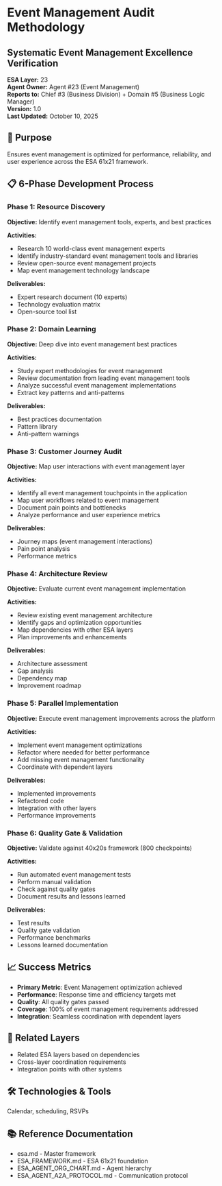 # Event Management Audit Methodology
## Systematic Event Management Excellence Verification

**ESA Layer:** 23  
**Agent Owner:** Agent #23 (Event Management)  
**Reports to:** Chief #3 (Business Division) + Domain #5 (Business Logic Manager)  
**Version:** 1.0  
**Last Updated:** October 10, 2025

## 🎯 Purpose
Ensures event management is optimized for performance, reliability, and user experience across the ESA 61x21 framework.

## 📋 6-Phase Development Process

### Phase 1: Resource Discovery
**Objective:** Identify event management tools, experts, and best practices

**Activities:**
- Research 10 world-class event management experts
- Identify industry-standard event management tools and libraries
- Review open-source event management projects
- Map event management technology landscape

**Deliverables:**
- Expert research document (10 experts)
- Technology evaluation matrix
- Open-source tool list

### Phase 2: Domain Learning
**Objective:** Deep dive into event management best practices

**Activities:**
- Study expert methodologies for event management
- Review documentation from leading event management tools
- Analyze successful event management implementations
- Extract key patterns and anti-patterns

**Deliverables:**
- Best practices documentation
- Pattern library
- Anti-pattern warnings

### Phase 3: Customer Journey Audit
**Objective:** Map user interactions with event management layer

**Activities:**
- Identify all event management touchpoints in the application
- Map user workflows related to event management
- Document pain points and bottlenecks
- Analyze performance and user experience metrics

**Deliverables:**
- Journey maps (event management interactions)
- Pain point analysis
- Performance metrics

### Phase 4: Architecture Review
**Objective:** Evaluate current event management implementation

**Activities:**
- Review existing event management architecture
- Identify gaps and optimization opportunities
- Map dependencies with other ESA layers
- Plan improvements and enhancements

**Deliverables:**
- Architecture assessment
- Gap analysis
- Dependency map
- Improvement roadmap

### Phase 5: Parallel Implementation
**Objective:** Execute event management improvements across the platform

**Activities:**
- Implement event management optimizations
- Refactor where needed for better performance
- Add missing event management functionality
- Coordinate with dependent layers

**Deliverables:**
- Implemented improvements
- Refactored code
- Integration with other layers
- Performance improvements

### Phase 6: Quality Gate & Validation
**Objective:** Validate against 40x20s framework (800 checkpoints)

**Activities:**
- Run automated event management tests
- Perform manual validation
- Check against quality gates
- Document results and lessons learned

**Deliverables:**
- Test results
- Quality gate validation
- Performance benchmarks
- Lessons learned documentation

## 📈 Success Metrics
- **Primary Metric**: Event Management optimization achieved
- **Performance**: Response time and efficiency targets met
- **Quality**: All quality gates passed
- **Coverage**: 100% of event management requirements addressed
- **Integration**: Seamless coordination with dependent layers

## 🔗 Related Layers
- Related ESA layers based on dependencies
- Cross-layer coordination requirements
- Integration points with other systems

## 🛠️ Technologies & Tools
Calendar, scheduling, RSVPs

## 📚 Reference Documentation
- esa.md - Master framework
- ESA_FRAMEWORK.md - ESA 61x21 foundation
- ESA_AGENT_ORG_CHART.md - Agent hierarchy
- ESA_AGENT_A2A_PROTOCOL.md - Communication protocol
